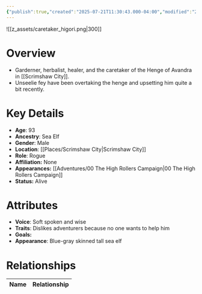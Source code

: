 ```yaml
---
{"publish":true,"created":"2025-07-21T11:30:43.000-04:00","modified":"2025-10-22T09:15:35.745-04:00","published":"2025-10-22T09:15:35.745-04:00","cssclasses":"","Age":"93","Ancestry":["Sea Elf"],"Gender":"Male","Location":["[[Places/Scrimshaw City]]"],"Role":["Rogue"],"Affiliation":["None"],"Appearances":["[[00 The High Rollers Campaign]]"],"Status":"Alive","Authors":["Jordan"]}
---
```


![[z_assets/caretaker_higori.png|300]]

# Overview
- Garderner, herbalist, healer, and the caretaker of the Henge of Avandra in [[Scrimshaw City]].
- Unseelie fey have been overtaking the henge and upsetting him quite a bit recently.

# Key Details
- **Age**: 93
- **Ancestry**: Sea Elf
- **Gender**: Male
- **Location**: [[Places/Scrimshaw City\|Scrimshaw City]]
- **Role**: Rogue
- **Affiliation:** None
- **Appearances:** [[Adventures/00 The High Rollers Campaign\|00 The High Rollers Campaign]]
- **Status:** Alive

# Attributes
- **Voice**: Soft spoken and wise
- **Traits**: Dislikes adventurers because no one wants to help him
- **Goals:** 
- **Appearance**: Blue-gray skinned tall sea elf

# Relationships

| Name  | Relationship |
| ----- | ------------ |

